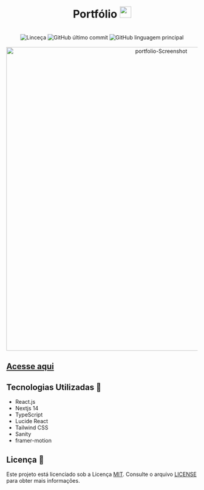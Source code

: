 <div align="center">
  <h1>
    Portfólio
    <img width="30" alt="portfolio-Screenshot" src="https://github.com/viniciuspra/Portfolio/assets/93842439/f91a75a2-8f82-4707-be3d-22114b74fe1a">
  </h1>
</div>

<br>

<div align="center">
  <img src="https://img.shields.io/badge/License-MIT-green.svg" alt="Linceça"> 
  <img src="https://img.shields.io/github/last-commit/viniciuspra/portfolio" alt="GitHub último commit">
  <img src="https://img.shields.io/github/languages/top/viniciuspra/portfolio" alt="GitHub linguagem principal"> 
</div>
<br>
<div align="center">
 <img width="800" alt="portfolio-Screenshot" src="https://github.com/viniciuspra/Portfolio/assets/93842439/0c1f1b5b-9e02-4e83-adfe-6b7ced2b6490">
</div>

## [Acesse aqui](https://portfolio-viniciuspra.vercel.app/)

## Tecnologias Utilizadas 🚀

- React.js
- Nextjs 14
- TypeScript
- Lucide React
- Tailwind CSS
- Sanity
- framer-motion
    
## Licença 📝

Este projeto está licenciado sob a Licença [MIT](https://choosealicense.com/licenses/mit/). Consulte o arquivo [LICENSE](LICENSE) para obter mais informações.


